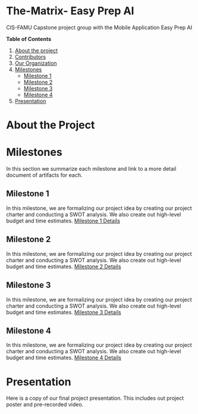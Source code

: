 # The-Matrix- Easy Prep AI 
CIS-FAMU Capstone project group with the Mobile Application Easy Prep AI

**Table of Contents**
1. [About the project](#about-the-project)
2. [Contributors]()
3. [Our Organization]()
4. [Milestones](#milestones)
    - [Milestone 1](#milestone-1)
    - [Milestone 2](#milestone-2)
    - [Milestone 3](#milestone-3)
    - [Milestone 4](#milestone-4)
5. [Presentation](#presentation)

# About the Project


# Milestones
In this section we summarize each milestone and link to a more detail document of artifacts for each.

## Milestone 1
In this milestone, we are formalizing our project idea by creating our project charter and conducting a SWOT analysis. We also create out high-level budget and time estimates.
[Milestone 1 Details]()

## Milestone 2
In this milestone, we are formalizing our project idea by creating our project charter and conducting a SWOT analysis. We also create out high-level budget and time estimates.
[Milestone 2 Details]()

## Milestone 3
In this milestone, we are formalizing our project idea by creating our project charter and conducting a SWOT analysis. We also create out high-level budget and time estimates.
[Milestone 3 Details]()

## Milestone 4
In this milestone, we are formalizing our project idea by creating our project charter and conducting a SWOT analysis. We also create out high-level budget and time estimates.
[Milestone 4 Details]()

# Presentation
Here is a copy of our final project presentation. This includes out project poster and pre-recorded video.
